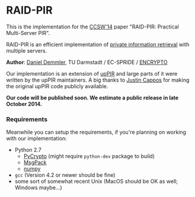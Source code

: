 RAID-PIR
========

This is the implementation for the [CCSW'14](http://digitalpiglet.org/nsac/ccsw14/) paper "RAID-PIR: Practical Multi-Server PIR".

RAID-PIR is an efficient implementation of [private information retrieval](https://en.wikipedia.org/wiki/Private_information_retrieval) with multiple servers.

**Author**: [Daniel Demmler](http://www.ec-spride.tu-darmstadt.de/en/research-groups/engineering-cryptographic-protocols-group/staff/daniel-demmler/), TU Darmstadt / EC-SPRIDE / [ENCRYPTO](http://encrypto.de)

Our implementation is an extension of [upPIR](https://uppir.poly.edu) and large parts of it were written by the upPIR maintainers. A big thanks to [Justin Cappos](mailto:jcappos@nyu.edu) for making the original upPIR code publicly available.

**Our code will be published soon. We estimate a public release in late October 2014.**

### Requirements
Meanwhile you can setup the requirements, if you're planning on working with our implementation:

* Python 2.7
  * [PyCrypto](https://www.dlitz.net/software/pycrypto/) (might require `python-dev` package to build)
  * [MsgPack](http://msgpack.org/)
  * [numpy](http://www.numpy.org/)
* `gcc` (Version 4.2 or newer should be fine)
* some sort of somewhat recent Unix (MacOS should be OK as well; Windows maybe...)
